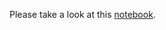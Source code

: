 Please take a look at this <a href=https://github.com/pelednoam/musicnet/blob/main/musicnat.ipynb>notebook</a>.
